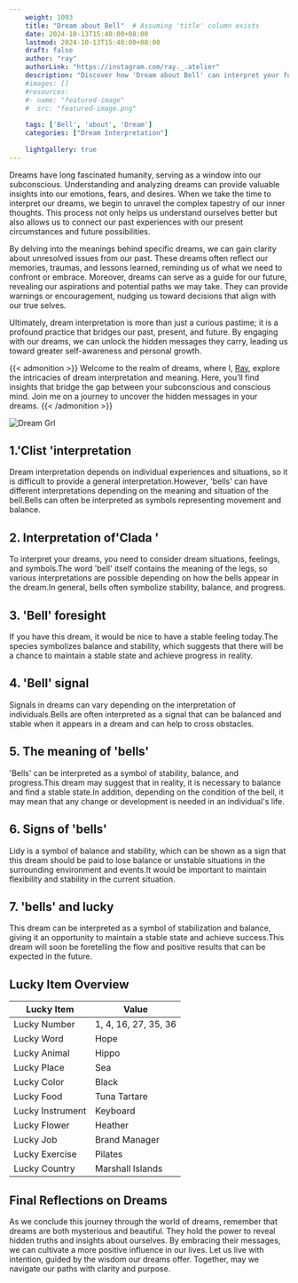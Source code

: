 ```yaml
---
    weight: 1093
    title: "Dream about Bell"  # Assuming 'title' column exists
    date: 2024-10-13T15:40:00+08:00
    lastmod: 2024-10-13T15:40:00+08:00
    draft: false
    author: "ray"
    authorLink: "https://instagram.com/ray._.atelier"
    description: "Discover how 'Dream about Bell' can interpret your future and uncover its significant meanings in your life."
    #images: []
    #resources:
    #- name: "featured-image"
    #  src: "featured-image.png"
    
    tags: ['Bell', 'about', 'Dream']
    categories: ["Dream Interpretation"]
    
    lightgallery: true
---
```

    
Dreams have long fascinated humanity, serving as a window into our subconscious. Understanding and analyzing dreams can provide valuable insights into our emotions, fears, and desires. When we take the time to interpret our dreams, we begin to unravel the complex tapestry of our inner thoughts. This process not only helps us understand ourselves better but also allows us to connect our past experiences with our present circumstances and future possibilities.

By delving into the meanings behind specific dreams, we can gain clarity about unresolved issues from our past. These dreams often reflect our memories, traumas, and lessons learned, reminding us of what we need to confront or embrace. Moreover, dreams can serve as a guide for our future, revealing our aspirations and potential paths we may take. They can provide warnings or encouragement, nudging us toward decisions that align with our true selves.

Ultimately, dream interpretation is more than just a curious pastime; it is a profound practice that bridges our past, present, and future. By engaging with our dreams, we can unlock the hidden messages they carry, leading us toward greater self-awareness and personal growth.

{{< admonition >}}
Welcome to the realm of dreams, where I, [Ray](https://instagram.com/ray._.atelier), explore the intricacies of dream interpretation and meaning. Here, you’ll find insights that bridge the gap between your subconscious and conscious mind. Join me on a journey to uncover the hidden messages in your dreams.
{{< /admonition >}}

![Dream Grl](https://cdn.pixabay.com/photo/2017/11/02/03/35/gothic-2910057_1280.jpg "Dream Grl")

## 1.'Clist 'interpretation
Dream interpretation depends on individual experiences and situations, so it is difficult to provide a general interpretation.However, 'bells' can have different interpretations depending on the meaning and situation of the bell.Bells can often be interpreted as symbols representing movement and balance.

## 2. Interpretation of'Clada '
To interpret your dreams, you need to consider dream situations, feelings, and symbols.The word 'bell' itself contains the meaning of the legs, so various interpretations are possible depending on how the bells appear in the dream.In general, bells often symbolize stability, balance, and progress.

## 3. 'Bell' foresight
If you have this dream, it would be nice to have a stable feeling today.The species symbolizes balance and stability, which suggests that there will be a chance to maintain a stable state and achieve progress in reality.

## 4. 'Bell' signal
Signals in dreams can vary depending on the interpretation of individuals.Bells are often interpreted as a signal that can be balanced and stable when it appears in a dream and can help to cross obstacles.

## 5. The meaning of 'bells'
'Bells' can be interpreted as a symbol of stability, balance, and progress.This dream may suggest that in reality, it is necessary to balance and find a stable state.In addition, depending on the condition of the bell, it may mean that any change or development is needed in an individual's life.

## 6. Signs of 'bells'
Lidy is a symbol of balance and stability, which can be shown as a sign that this dream should be paid to lose balance or unstable situations in the surrounding environment and events.It would be important to maintain flexibility and stability in the current situation.

## 7. 'bells' and lucky
This dream can be interpreted as a symbol of stabilization and balance, giving it an opportunity to maintain a stable state and achieve success.This dream will soon be foretelling the flow and positive results that can be expected in the future.

## Lucky Item Overview
| Lucky Item          | Value              |
|---------------|--------------------|
| Lucky Number        | 1, 4, 16, 27, 35, 36  |
| Lucky Word          | Hope |
| Lucky Animal        | Hippo |
| Lucky Place         | Sea     |
| Lucky Color         | Black     |
| Lucky Food          | Tuna Tartare      |
| Lucky Instrument    | Keyboard |
| Lucky Flower        | Heather    |
| Lucky Job           | Brand Manager       |
| Lucky Exercise      | Pilates  |
| Lucky Country       | Marshall Islands    |


##  Final Reflections on Dreams

As we conclude this journey through the world of dreams, remember that dreams are both mysterious and beautiful. They hold the power to reveal hidden truths and insights about ourselves. By embracing their messages, we can cultivate a more positive influence in our lives. Let us live with intention, guided by the wisdom our dreams offer. Together, may we navigate our paths with clarity and purpose.
